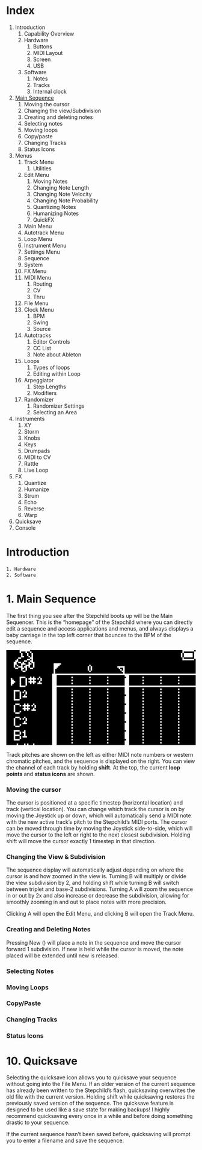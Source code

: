 # Index
1. Introduction
    1. Capability Overview
    2. Hardware
        1. Buttons
        2. MIDI Layout
        3. Screen
        4. USB
    3. Software
        1. Notes
        2. Tracks
        3. Internal clock
2. [Main Sequence](#1-main-sequencer)
    1. Moving the cursor
    2. Changing the view/Subdivision
    3. Creating and deleting notes
    4. Selecting notes
    5. Moving loops
    6. Copy/paste
    7. Changing Tracks
    8. Status Icons
3. Menus
    1. Track Menu
        1. Utilities
    2. Edit Menu
        1. Moving Notes
        2. Changing Note Length
        3. Changing Note Velocity
        4. Changing Note Probability
        5. Quantizing Notes
        6. Humanizing Notes
        7. QuickFX
    3. Main Menu
    4. Autotrack Menu
    5. Loop Menu
    6. Instrument Menu
    7. Settings Menu
    8. Sequence
    9. System
    10. FX Menu
    11. MIDI Menu
        1. Routing
        2. CV
        3. Thru
    12. File Menu
    13. Clock Menu
        1. BPM
        2. Swing
        3. Source
    14. Autotracks
        1. Editor Controls
        2. CC List
        3. Note about Ableton
    15. Loops
        1. Types of loops
        2. Editing within Loop
    16. Arpeggiator
        1. Step Lengths
        2. Modifiers
    17. Randomizer
        1. Randomizer Settings
        2. Selecting an Area
4. Instruments
    1. XY
    2. Storm
    3. Knobs
    4. Keys
    5. Drumpads
    6. MIDI to CV
    7. Rattle
    8. Live Loop
5. FX
    1. Quantize
    2. Humanize
    3. Strum
    4. Echo
    5. Reverse
    6. Warp
6. Quicksave
7. Console

# Introduction
    1. Hardware
    2. Software


# 1. Main Sequence
The first thing you see after the Stepchild boots up will be the Main Sequencer. This is the “homepage” of the Stepchild where you can directly edit a sequence and access applications and menus, and always displays a baby carriage in the top left corner that bounces to the BPM of the sequence.

![The Main Sequence homepage](images/MainSequence.jpg)

Track pitches are shown on the left as either MIDI note numbers or western chromatic pitches, and the sequence is displayed on the right. You can view the channel of each track by holding **shift**. At the top, the current **loop points** and **status icons** are shown.

### Moving the cursor

The cursor is positioned at a specific timestep (horizontal location) and track (vertical location). You can change which track the cursor is on by moving the Joystick up or down, which will automatically send a MIDI note with the new active track’s pitch to the Stepchild’s MIDI ports.
The cursor can be moved through time by moving the Joystick side-to-side, which will move the cursor to the left or right to the next closest subdivision. Holding shift will move the cursor exactly 1 timestep in that direction.

### Changing the View & Subdivision

The sequence display will automatically adjust depending on where the cursor is and how zoomed in the view is. Turning B will multiply or divide the view subdivision by 2, and holding shift while turning B will switch between triplet and base-2 subdivisions. Turning A will zoom the sequence in or out by 2x and also increase or decrease the subdivision, allowing for smoothly zooming in and out to place notes with more precision.

Clicking A will open the Edit Menu, and clicking B will open the Track Menu.

### Creating and Deleting Notes
Pressing New () will place a note in the sequence and move the cursor forward 1 subdivision. If new is held while the cursor is moved, the note placed will be extended until new is released. 
### Selecting Notes
### Moving Loops
### Copy/Paste
### Changing Tracks
### Status Icons
# 10. Quicksave
Selecting the quicksave icon  allows you to quicksave your sequence without going into the File Menu. If an older version of the current sequence has already been written to the Stepchild’s flash, quicksaving overwrites the old file with the current version. Holding shift while quicksaving restores the previously saved version of the sequence. The quicksave feature is designed to be used like a save state for making backups! I highly recommend quicksaving every once in a while and before doing something drastic to your sequence.

If the current sequence hasn’t been saved before, quicksaving will prompt you to enter a filename and save the sequence.

